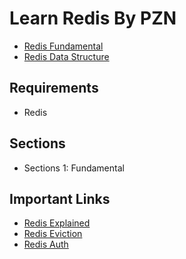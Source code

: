 # Learn Redis By PZN

- [Redis Fundamental](/01-fundamental.md)
- [Redis Data Structure](/02-data_structures.md)

## Requirements

- Redis

## Sections

- Sections 1: Fundamental

## Important Links

- [Redis Explained](https://architecturenotes.co/redis/)
- [Redis Eviction](https://redis.io/docs/latest/develop/reference/eviction/)
- [Redis Auth](https://redis.io/docs/latest/commands/auth/)

